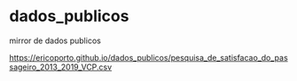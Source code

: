 # dados_publicos
mirror de dados publicos

https://ericoporto.github.io/dados_publicos/pesquisa_de_satisfacao_do_passageiro_2013_2019_VCP.csv
